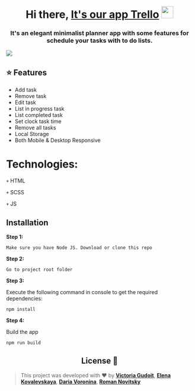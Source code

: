 <h1 align="center">Hi there, <a href="https://user-images.githubusercontent.com/67506976/157719486-fa722257-00da-42cd-94d6-007864ace069.png" target="_blank">It's our app Trello</a> 
<img src="https://github.com/blackcater/blackcater/raw/main/images/Hi.gif" height="32"/></h1>
<h3 align="center">It's an elegant minimalist planner app with some features for schedule your tasks with to do lists.</h3>

<img src="https://user-images.githubusercontent.com/67506976/158085511-5f57256d-f87c-488f-a22b-02bc75980b20.gif"/></h1>

## ⭐️ Features

- Add task
- Remove task
- Edit task
- List in progress task
- List completed task
- Set clock task time
- Remove all tasks
- Local Storage
- Both Mobile & Desktop Responsive

# Technologies:
<code>+</code> HTML

<code>+</code> SCSS

<code>+</code> JS

## Installation

**Step 1:**
``` 
Make sure you have Node JS. Download or clone this repo 
```
**Step 2:**
``` 
Go to project root folder
``` 

**Step 3:**

Execute the following command in console to get the required dependencies: 

``` 
npm install
```
**Step 4:**

Build the app

``` 
npm run build
```

  <h2 align="center">License 📝</h2>
  
  >This project was developed with ❤️ by **[Victoria Gudoit](https://www.linkedin.com/in/victoria-gudoit-21a94a228/)**, **[Elena Kovalevskaya](https://www.linkedin.com/in/elena-kovalevskaya-378a34227/)**, **[Daria Voronina](https://www.linkedin.com/in/daria-voronina-594943228/)**, **[Roman Novitsky](https://www.linkedin.com/in/roman-novitsky-226986193/)**

